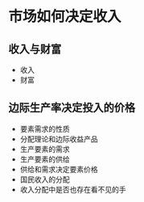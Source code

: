 # 市场如何决定收入
## 收入与财富
- 收入
- 财富
## 边际生产率决定投入的价格
- 要素需求的性质
- 分配理论和边际收益产品
- 生产要素的需求
- 生产要素的供给
- 供给和需求决定要素价格
- 国民收入的分配
- 收入分配中是否也存在看不见的手
